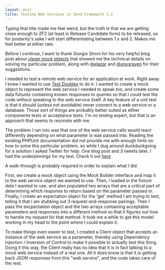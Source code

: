 ```yaml
---
layout: post
title: Testing Web Services in Zend Framework 1.x
---
```

Typing that title made me feel weird, but the truth is that we are
getting close enough to ZF2 (at least in Release Candidate form) to
be released, so for posterity's sake I will start differentiating
between 1.x and 2. Makes me feel better at either rate.

Before I continue, I want to thank Giorgio Sironi for his very
helpful blog post about
[clever mock objects](http://giorgiosironi.blogspot.com/2010/03/clever-mock-objects-with-phpunit.html)
that showed me the technical details on solving my particular
problem, along with [@elazar](http://twitter.com/elazar) and
[@onyxraven](http://twitter.com/onyxraven) for their suggestions.

I needed to test a remote web service for an application at work.
Right away I knew I wanted to use
[Test Doubles](http://www.phpunit.de/manual/3.5/en/test-doubles.html)
to do it. I wanted to create a mock object to represent the web
service I needed to speak too, and create some data fixtures
containing known responses to queries so that I could test the code
without speaking to the web service itself. A key feature of a unit
test is that it should (unless not avoidable) never connect to a
web service or a database. Those sort of things are probably better
suited as either components tests or acceptance tests. I'm no
testing expert, but that is an approach that seems to resonate with
me.

The problem I ran into was that one of the web service calls would
react differently depending on what parameter is was passed into.
Reading the existing PHPUnit documentation did not provide me with
enough hints on how to solve this particular problem, so while I
dug around duckduckgoing for a solution I asked Twitter for help.
One blog post and 3 tweets later, I had the underpinnings for my
test. Check it out [here](http://gist.github.com/952286)

A walk-through is probably required in order to explain what I did.

First, we create a mock object using the Mock Builder interface and
map it to the web service object we wanted to use. Then, I loaded
in the fixture data I wanted to use, and also populated two arrays
that are a critical part of determining which response to return
based on the parameter passed in. Finally, I create an expectation
object for the 'get' method I am trying to test, telling it that I
am stubbing out 3 request-and-response pairings. Then I pass the
excpectation object and the two arrays containing acceptable
parameters and responses into a different method so that it figures
out how to handle my request for that method. It took me a while to
get this model working in my head to the point where I could
explain it.

To make things even easier to test, I created a Client object that
accepts an instance of the web service as a parameter, thereby
using Dependency Injection / Inversion of Control to make it
possible to actually test this thing. Doing it this way, the Client
really has no idea that it is in fact talking to a mock web service
instead of a real one. All it does know is that it is getting back
JSON responses from this "web service", and the code takes care of
the rest.
